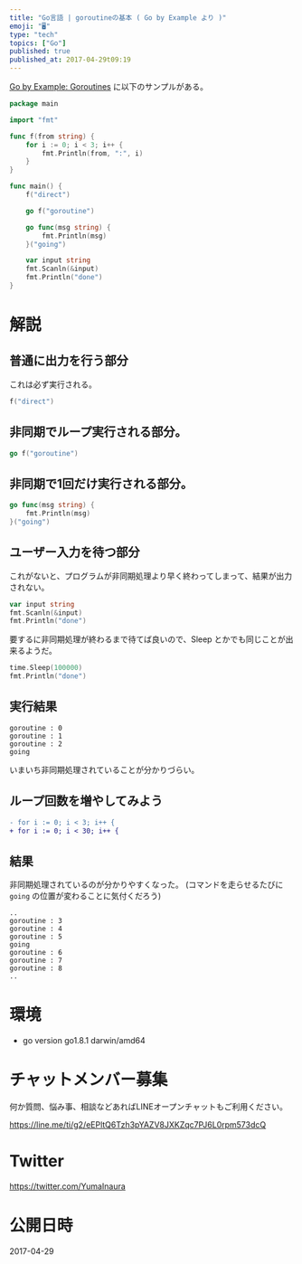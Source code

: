 ```yaml
---
title: "Go言語 | goroutineの基本 ( Go by Example より )"
emoji: "🖥"
type: "tech"
topics: ["Go"]
published: true
published_at: 2017-04-29t09:19
---
```


[Go by Example: Goroutines](https://gobyexample.com/goroutines) に以下のサンプルがある。

```go
package main

import "fmt"

func f(from string) {
	for i := 0; i < 3; i++ {
		fmt.Println(from, ":", i)
	}
}

func main() {
	f("direct")

	go f("goroutine")

	go func(msg string) {
		fmt.Println(msg)
	}("going")

	var input string
	fmt.Scanln(&input)
	fmt.Println("done")
}

```

# 解説

## 普通に出力を行う部分

これは必ず実行される。

```go
f("direct")
```

## 非同期でループ実行される部分。

```go
go f("goroutine")
```

## 非同期で1回だけ実行される部分。

```go
go func(msg string) {
	fmt.Println(msg)
}("going")
```

## ユーザー入力を待つ部分

これがないと、プログラムが非同期処理より早く終わってしまって、結果が出力されない。

```go
var input string
fmt.Scanln(&input)
fmt.Println("done")
```


要するに非同期処理が終わるまで待てば良いので、Sleep とかでも同じことが出来るようだ。

```go
time.Sleep(100000)
fmt.Println("done")
```

## 実行結果

```
goroutine : 0
goroutine : 1
goroutine : 2
going
```

いまいち非同期処理されていることが分かりづらい。

## ループ回数を増やしてみよう

```diff
- for i := 0; i < 3; i++ {
+ for i := 0; i < 30; i++ {
```

## 結果

非同期処理されているのが分かりやすくなった。
(コマンドを走らせるたびに `going` の位置が変わることに気付くだろう)

```
..
goroutine : 3
goroutine : 4
goroutine : 5
going
goroutine : 6
goroutine : 7
goroutine : 8
..
```

# 環境

- go version go1.8.1 darwin/amd64








<!-- Update From Qiita API -->

# チャットメンバー募集


何か質問、悩み事、相談などあればLINEオープンチャットもご利用ください。

https://line.me/ti/g2/eEPltQ6Tzh3pYAZV8JXKZqc7PJ6L0rpm573dcQ





# Twitter


https://twitter.com/YumaInaura


<!-- Update From Qiita API -->



# 公開日時

2017-04-29
